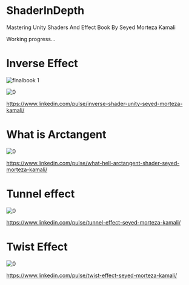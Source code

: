# ShaderInDepth

Mastering Unity Shaders And Effect Book
By Seyed Morteza Kamali

Working progress...

# Inverse Effect

![finalbook 1](https://user-images.githubusercontent.com/16706911/52147821-1fee7700-267d-11e9-9e58-1444c1503f09.png)



![0](https://user-images.githubusercontent.com/16706911/52147098-ec125200-267a-11e9-8c02-26d41918e66c.png)

https://www.linkedin.com/pulse/inverse-shader-unity-seyed-morteza-kamali/

# What is Arctangent

![0](https://user-images.githubusercontent.com/16706911/52147112-fc2a3180-267a-11e9-8a7a-c26c33546287.png)

https://www.linkedin.com/pulse/what-hell-arctangent-shader-seyed-morteza-kamali/


# Tunnel effect


![0](https://user-images.githubusercontent.com/16706911/52147137-0d733e00-267b-11e9-9015-465f43b55741.jpg)

https://www.linkedin.com/pulse/tunnel-effect-seyed-morteza-kamali/


# Twist Effect

![0](https://user-images.githubusercontent.com/16706911/52147078-dbfa7280-267a-11e9-9b66-9a058f761375.jpg)


https://www.linkedin.com/pulse/twist-effect-seyed-morteza-kamali/



